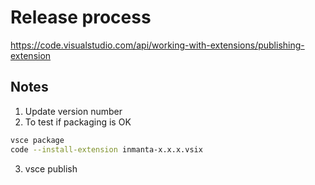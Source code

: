# Release process 

https://code.visualstudio.com/api/working-with-extensions/publishing-extension


## Notes

1. Update version number
2. To test if packaging is OK
```bash
vsce package
code --install-extension inmanta-x.x.x.vsix 
```
3. vsce publish
